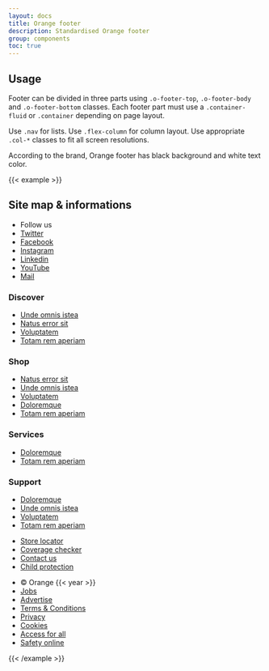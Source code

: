 ```yaml
---
layout: docs
title: Orange footer
description: Standardised Orange footer
group: components
toc: true
---
```


## Usage

Footer can be divided in three parts using `.o-footer-top`, `.o-footer-body` and `.o-footer-bottom` classes.
Each footer part must use a `.container-fluid` or `.container` depending on page layout.

Use `.nav` for lists. Use `.flex-column` for column layout. Use appropriate `.col-*` classes to fit all screen resolutions.

According to the brand, Orange footer has black background and white text color.

{{< example >}}
<footer class="o-footer" role="contentinfo">
  <h2 class="sr-only">Site map & informations</h2>
  <div class="o-footer-top">
    <div class="container-md">
      <ul class="nav align-items-center">
        <li class="nav-item mb-3 mb-md-0 pl-md-0 col-12 col-md-auto">Follow us</li>
        <li class="nav-item ml-2"><a class="nav-link btn btn-inverse btn-social btn-twitter" href="#"><span class="sr-only">Twitter</span></a></li>
        <li class="nav-item ml-2"><a class="nav-link btn btn-inverse btn-social btn-facebook" href="#"><span class="sr-only">Facebook</span></a></li>
        <li class="nav-item ml-2"><a class="nav-link btn btn-inverse btn-social btn-instagram" href="#"><span class="sr-only">Instagram</span></a></li>
        <li class="nav-item ml-2"><a class="nav-link btn btn-inverse btn-social btn-linkedin" href="#"><span class="sr-only">Linkedin</span></a></li>
        <li class="nav-item ml-2"><a class="nav-link btn btn-inverse btn-social btn-youtube" href="#"><span class="sr-only">YouTube</span></a></li>
        <li class="nav-item ml-2"><a class="nav-link btn btn-inverse btn-social btn-mail" href="#"><span class="sr-only">Mail</span></a></li>
      </ul>
    </div>
  </div>
  <div class="o-footer-body">
    <div class="container-md">
      <div class="row">
        <div class="col-md-3 col-sm-6">
          <h3>Discover</h3>
          <ul class="nav flex-column">
            <li class="nav-item"><a class="nav-link" href="#">Unde omnis istea</a></li>
            <li class="nav-item"><a class="nav-link" href="#">Natus error sit</a></li>
            <li class="nav-item"><a class="nav-link" href="#">Voluptatem</a></li>
            <li class="nav-item"><a class="nav-link" href="#">Totam rem aperiam</a></li>
          </ul>
        </div>
        <div class="col-md-3 col-sm-6">
          <h3>Shop</h3>
          <ul class="nav flex-column">
            <li class="nav-item"><a class="nav-link" href="#">Natus error sit</a></li>
            <li class="nav-item"><a class="nav-link" href="#">Unde omnis istea</a></li>
            <li class="nav-item"><a class="nav-link" href="#">Voluptatem</a></li>
            <li class="nav-item"><a class="nav-link" href="#">Doloremque</a></li>
            <li class="nav-item"><a class="nav-link" href="#">Totam rem aperiam</a></li>
          </ul>
        </div>
        <div class="col-md-3 col-sm-6">
          <h3>Services</h3>
          <ul class="nav flex-column">
            <li class="nav-item"><a class="nav-link" href="#">Doloremque</a></li>
            <li class="nav-item"><a class="nav-link" href="#">Totam rem aperiam</a></li>
          </ul>
        </div>
        <div class="col-md-3 col-sm-6">
          <h3>Support</h3>
          <ul class="nav flex-column">
            <li class="nav-item"><a class="nav-link" href="#">Doloremque</a></li>
            <li class="nav-item"><a class="nav-link" href="#">Unde omnis istea</a></li>
            <li class="nav-item"><a class="nav-link" href="#">Voluptatem</a></li>
            <li class="nav-item"><a class="nav-link" href="#">Totam rem aperiam</a></li>
          </ul>
        </div>
      </div>
    </div>
  </div>
  <div class="o-footer-bottom">
    <div class="container-md">
      <ul class="nav flex-column flex-md-row">
        <li class="nav-item my-1 my-md-0">
          <a class="nav-link" href="#">
            <span aria-hidden="true" class="icon-location-pin-compass"></span>
            Store locator
          </a>
        </li>
        <li class="nav-item my-1 my-md-0">
          <a class="nav-link" href="#">
            <span aria-hidden="true" class="icon-mobile-network-coverage"></span>
            Coverage checker
          </a>
        </li>
        <li class="nav-item my-1 my-md-0">
          <a class="nav-link" href="#">
            <span aria-hidden="true" class="icon-Colour-Call"></span>
            Contact us
          </a>
        </li>
        <li class="nav-item my-1 my-md-0">
          <a class="nav-link" href="#">
            <span aria-hidden="true" class="icon-child-protection"></span>
            Child protection
          </a>
        </li>
      </ul>
    </div>
  </div>
  <div class="o-footer-bottom">
    <div class="container-md">
      <ul class="nav flex-column flex-md-row">
        <li class="nav-item mb-2 mt-1 mr-3 my-md-0 align-self-md-center">© Orange {{< year >}}</li>
        <li class="nav-item mb-2 mt-1 my-md-0"><a class="nav-link" href="#">Jobs</a></li>
        <li class="nav-item mb-2 mt-1 my-md-0"><a class="nav-link" href="#">Advertise</a></li>
        <li class="nav-item mb-2 mt-1 my-md-0"><a class="nav-link" href="#">Terms & Conditions</a></li>
        <li class="nav-item mb-2 mt-1 my-md-0"><a class="nav-link" href="#">Privacy</a></li>
        <li class="nav-item mb-2 mt-1 my-md-0"><a class="nav-link" href="#">Cookies</a></li>
        <li class="nav-item mb-2 mt-1 my-md-0"><a class="nav-link" href="#">Access for all</a></li>
        <li class="nav-item mb-2 mt-1 my-md-0"><a class="nav-link" href="#">Safety online</a></li>
      </ul>
    </div>
  </div>
</footer>
{{< /example >}}
